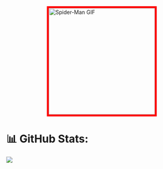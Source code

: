 <img src="https://media.giphy.com/media/vKhKsyEFVK4IuEKzWY/giphy.gif" alt="Spider-Man GIF" width="280" height="280" style="display: block; margin: 0 auto; border: 5px solid #ff0000;">

# 📊 GitHub Stats:
![](https://github-readme-stats.vercel.app/api/top-langs/?username=ian29s&theme=dark&hide_border=false&include_all_commits=true&count_private=true&layout=compact)
